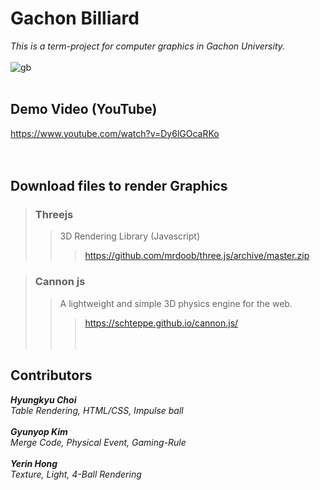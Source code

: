 Gachon Billiard
=======
*This is a term-project for computer graphics in Gachon University.*
<br><br>
![gb](https://user-images.githubusercontent.com/44195740/70368370-106b3a80-18ed-11ea-8b30-a23368ee234f.png)<br><br>


## Demo Video (YouTube)
https://www.youtube.com/watch?v=Dy6lGOcaRKo <br><br><br>

## Download files to render Graphics

> ### Threejs
>> 3D Rendering Library (Javascript)
>>> https://github.com/mrdoob/three.js/archive/master.zip

> ### Cannon js
>> A lightweight and simple 3D physics engine for the web.
>>> https://schteppe.github.io/cannon.js/<br><br><br>

## Contributors
<i><b>Hyungkyu Choi</b><br>
  Table Rendering, HTML/CSS, Impulse ball<br><br>
<b>Gyunyop Kim</b><br>
  Merge Code, Physical Event, Gaming-Rule<br><br>
<b>Yerin Hong</b><br>
  Texture, Light, 4-Ball Rendering<br></i>
